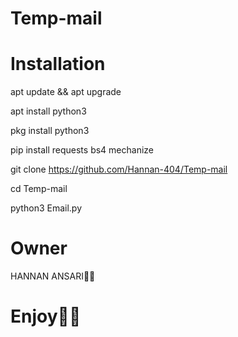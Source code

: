 # Temp-mail
# Installation
apt update && apt upgrade

apt install python3

pkg install python3

pip install requests bs4 mechanize

git clone https://github.com/Hannan-404/Temp-mail

cd Temp-mail

python3 Email.py

# Owner
HANNAN ANSARI🙂💖
# Enjoy🙂💖
